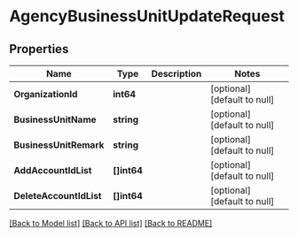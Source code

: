 # AgencyBusinessUnitUpdateRequest

## Properties
Name | Type | Description | Notes
------------ | ------------- | ------------- | -------------
**OrganizationId** | **int64** |  | [optional] [default to null]
**BusinessUnitName** | **string** |  | [optional] [default to null]
**BusinessUnitRemark** | **string** |  | [optional] [default to null]
**AddAccountIdList** | **[]int64** |  | [optional] [default to null]
**DeleteAccountIdList** | **[]int64** |  | [optional] [default to null]

[[Back to Model list]](../README.md#documentation-for-models) [[Back to API list]](../README.md#documentation-for-api-endpoints) [[Back to README]](../README.md)


